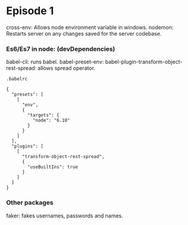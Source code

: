 # Episode 1

cross-env: Allows node environment variable in windows.
nodemon: Restarts server on any changes saved for the server codebase.

### Es6/Es7 in node: (devDependencies)

babel-cli: runs babel.
babel-preset-env:
babel-plugin-transform-object-rest-spread: allows spread operator.

`.babelrc`

```
{
  "presets": [
    [
      "env",
      {
        "targets": {
          "node": "6.10"
        }
      }
    ]
  ],
  "plugins": [
    [
      "transform-object-rest-spread",
      {
        "useBuiltIns": true
      }
    ]
  ]
}
```

### Other packages

faker: fakes usernames, passwords and names.